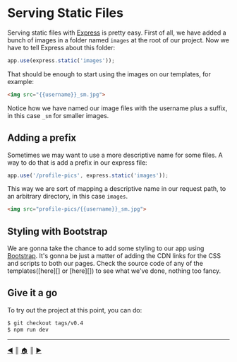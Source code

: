 # Serving Static Files
Serving static files with [Express][1] is pretty easy. First of all, we have added a bunch of images in a folder named `images` at the root of our project. Now we have to tell Express about this folder:

```js
app.use(express.static('images'));
```

That should be enough to start using the images on our templates, for example:
```html
<img src="{{username}}_sm.jpg">
```

Notice how we have named our image files with the username plus a suffix, in this case `_sm` for smaller images.

## Adding a prefix
Sometimes we may want to use a more descriptive name for some files. A way to do that is add a prefix in our express file:

```js
app.use('/profile-pics', express.static('images'));
```
This way we are sort of mapping a descriptive name in our request path, to an arbitrary directory, in this case `images`.

```html
<img src="profile-pics/{{username}}_sm.jpg">
```

## Styling with Bootstrap
We are gonna take the chance to add some styling to our app using [Bootstrap][2]. It's gonna be just a matter of adding the CDN links for the CSS and scripts to both our pages. Check the source code of any of the templates([here][] or [here][]) to see what we've done, nothing too fancy.

## Give it a go
To try out the project at this point, you can do:
```bash
$ git checkout tags/v0.4
$ npm run dev
```

---
[:arrow_backward:][back] ║ [:house:][home] ║ [:arrow_forward:][next]

<!-- navigation -->
[home]: ../README.md
[back]: templates.md
[next]: #

<!-- links -->
[1]: http://expressjs.com/en/index.html
[2]: http://getbootstrap.com/
[3]: https://github.com/lifeBalance/express-tour/blob/master/views/index.hbs
[4]: https://github.com/lifeBalance/express-tour/blob/master/views/user.hbs
